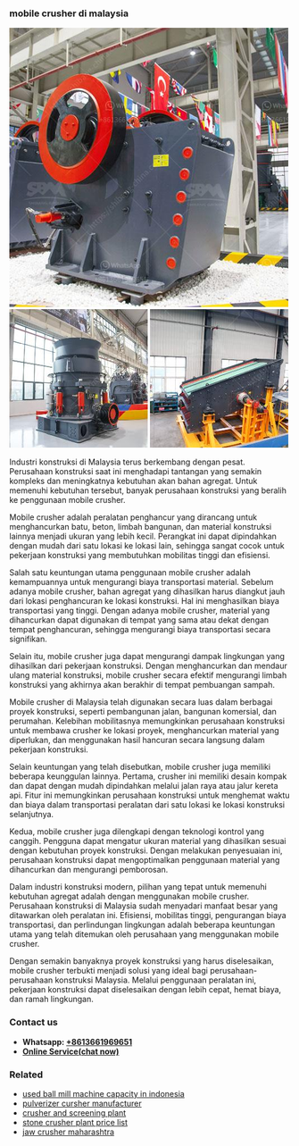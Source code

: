 <h3>mobile crusher di malaysia</h3><img src='1706766958.jpg' alt=''><p>Industri konstruksi di Malaysia terus berkembang dengan pesat. Perusahaan konstruksi saat ini menghadapi tantangan yang semakin kompleks dan meningkatnya kebutuhan akan bahan agregat. Untuk memenuhi kebutuhan tersebut, banyak perusahaan konstruksi yang beralih ke penggunaan mobile crusher.</p><p>Mobile crusher adalah peralatan penghancur yang dirancang untuk menghancurkan batu, beton, limbah bangunan, dan material konstruksi lainnya menjadi ukuran yang lebih kecil. Perangkat ini dapat dipindahkan dengan mudah dari satu lokasi ke lokasi lain, sehingga sangat cocok untuk pekerjaan konstruksi yang membutuhkan mobilitas tinggi dan efisiensi.</p><p>Salah satu keuntungan utama penggunaan mobile crusher adalah kemampuannya untuk mengurangi biaya transportasi material. Sebelum adanya mobile crusher, bahan agregat yang dihasilkan harus diangkut jauh dari lokasi penghancuran ke lokasi konstruksi. Hal ini menghasilkan biaya transportasi yang tinggi. Dengan adanya mobile crusher, material yang dihancurkan dapat digunakan di tempat yang sama atau dekat dengan tempat penghancuran, sehingga mengurangi biaya transportasi secara signifikan.</p><p>Selain itu, mobile crusher juga dapat mengurangi dampak lingkungan yang dihasilkan dari pekerjaan konstruksi. Dengan menghancurkan dan mendaur ulang material konstruksi, mobile crusher secara efektif mengurangi limbah konstruksi yang akhirnya akan berakhir di tempat pembuangan sampah.</p><p>Mobile crusher di Malaysia telah digunakan secara luas dalam berbagai proyek konstruksi, seperti pembangunan jalan, bangunan komersial, dan perumahan. Kelebihan mobilitasnya memungkinkan perusahaan konstruksi untuk membawa crusher ke lokasi proyek, menghancurkan material yang diperlukan, dan menggunakan hasil hancuran secara langsung dalam pekerjaan konstruksi.</p><p>Selain keuntungan yang telah disebutkan, mobile crusher juga memiliki beberapa keunggulan lainnya. Pertama, crusher ini memiliki desain kompak dan dapat dengan mudah dipindahkan melalui jalan raya atau jalur kereta api. Fitur ini memungkinkan perusahaan konstruksi untuk menghemat waktu dan biaya dalam transportasi peralatan dari satu lokasi ke lokasi konstruksi selanjutnya.</p><p>Kedua, mobile crusher juga dilengkapi dengan teknologi kontrol yang canggih. Pengguna dapat mengatur ukuran material yang dihasilkan sesuai dengan kebutuhan proyek konstruksi. Dengan melakukan penyesuaian ini, perusahaan konstruksi dapat mengoptimalkan penggunaan material yang dihancurkan dan mengurangi pemborosan.</p><p>Dalam industri konstruksi modern, pilihan yang tepat untuk memenuhi kebutuhan agregat adalah dengan menggunakan mobile crusher. Perusahaan konstruksi di Malaysia sudah menyadari manfaat besar yang ditawarkan oleh peralatan ini. Efisiensi, mobilitas tinggi, pengurangan biaya transportasi, dan perlindungan lingkungan adalah beberapa keuntungan utama yang telah ditemukan oleh perusahaan yang menggunakan mobile crusher.</p><p>Dengan semakin banyaknya proyek konstruksi yang harus diselesaikan, mobile crusher terbukti menjadi solusi yang ideal bagi perusahaan-perusahaan konstruksi Malaysia. Melalui penggunaan peralatan ini, pekerjaan konstruksi dapat diselesaikan dengan lebih cepat, hemat biaya, dan ramah lingkungan.</p><h3>Contact us</h3><ul><li><strong>Whatsapp:&nbsp;<a href="https://wa.me/8613661969651">+8613661969651</a></strong></li><li><a href="https://swt.shibang-china.com/?git&amp;zhl&amp;mobile crusher di malaysia"><strong>Online Service(chat now)</strong></a></li></ul><h3>Related</h3><ul><li><a href='used ball mill machine capacity in indonesia.md'>used ball mill machine capacity in indonesia</a></li><li><a href='pulverizer cursher manufacturer.md'>pulverizer cursher manufacturer</a></li><li><a href='crusher and screening plant.md'>crusher and screening plant</a></li><li><a href='stone crusher plant price list.md'>stone crusher plant price list</a></li><li><a href='jaw crusher maharashtra.md'>jaw crusher maharashtra</a></li></ul>